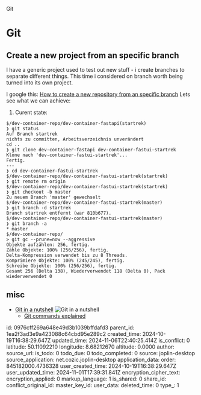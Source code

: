 Git

# Git 

## Create a new project from an specific branch 
I have a generic project used to test out new stuff - i create branches to separate different things. This time i considered on branch worth being turned into its own project.

I google this: [How to create a new repository from an specific branch](https://gist.github.com/sposmen/10656140#how-to-create-a-new-repository-from-an-specific-branch) 
Lets see what we can achieve:
1. Curent state:
```
$/dev-container-repo/dev-container-fastapi(startrek)
❯ git status
Auf Branch startrek
nichts zu committen, Arbeitsverzeichnis unverändert
cd ..
❯ git clone dev-container-fastapi dev-container-fastui-startrek
Klone nach 'dev-container-fastui-startrek'...
Fertig.
---
❯ cd dev-container-fastui-startrek
$/dev-container-repo/dev-container-fastui-startrek(startrek)
❯ git remote rm origin
$/dev-container-repo/dev-container-fastui-startrek(startrek)
❯ git checkout -b master
Zu neuem Branch 'master' gewechselt
$/dev-container-repo/dev-container-fastui-startrek(master)
❯ git branch -d startrek
Branch startrek entfernt (war 810b677).
$/dev-container-repo/dev-container-fastui-startrek(master)
❯ git branch -a
* master
$/dev-container-repo/
> git gc --prune=now --aggressive
Objekte aufzählen: 256, fertig.
Zähle Objekte: 100% (256/256), fertig.
Delta-Kompression verwendet bis zu 8 Threads.
Komprimiere Objekte: 100% (245/245), fertig.
Schreibe Objekte: 100% (256/256), fertig.
Gesamt 256 (Delta 138), Wiederverwendet 118 (Delta 0), Pack wiederverwendet 0
```

## misc
* [Git in a nutshell](https://www.linkedin.com/posts/ginacostag_python-data-ai-activity-7257729750641659904-v0jO?utm_source=share&utm_medium=member_desktop)
  ![Git in a nutshell](https://media.licdn.com/dms/image/v2/D4E22AQFSJySgNbP5cw/feedshare-shrink_800/feedshare-shrink_800/0/1730377613948?e=1733356800&v=beta&t=W6Wln4XmQX5UbhLfjFy9IfTL_t8A8mMwOwPGQ1TM0NQ)
  * [Git commands explained](https://www.linkedin.com/posts/curiouslearner_git-commands-ugcPost-7258149435954659329-MdMR?utm_source=share&utm_medium=member_desktop)
  

id: 0976cff269a648e49d3b1039bffdafd3
parent_id: 1ea2f3ad3e9a423088c64cbd95e289c2
created_time: 2024-10-19T16:38:29.647Z
updated_time: 2024-11-06T22:40:25.414Z
is_conflict: 0
latitude: 50.11092210
longitude: 8.68212670
altitude: 0.0000
author: 
source_url: 
is_todo: 0
todo_due: 0
todo_completed: 0
source: joplin-desktop
source_application: net.cozic.joplin-desktop
application_data: 
order: 845182000.4736328
user_created_time: 2024-10-19T16:38:29.647Z
user_updated_time: 2024-11-01T17:39:31.841Z
encryption_cipher_text: 
encryption_applied: 0
markup_language: 1
is_shared: 0
share_id: 
conflict_original_id: 
master_key_id: 
user_data: 
deleted_time: 0
type_: 1